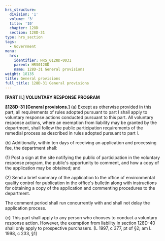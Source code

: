 ```yaml
---
hrs_structure:
  division: '1'
  volume: '3'
  title: '10'
  chapter: 128D
  section: 128D-31
type: hrs_section
tags:
  - Government
menu:
  hrs:
    identifier: HRS_0128D-0031
    parent: HRS0128D
    name: 128D-31 General provisions
weight: 18135
title: General provisions
full_title: 128D-31 General provisions
---
```

**[PART II.] VOLUNTARY RESPONSE PROGRAM**

**§128D-31 [General provisions.]** (a) Except as otherwise provided in this part, all requirements of rules adopted pursuant to part I shall apply to voluntary response actions conducted pursuant to this part. All voluntary response actions, where an exemption from liability may be granted by the department, shall follow the public participation requirements of the remedial process as described in rules adopted pursuant to part I.

(b) Additionally, within ten days of receiving an application and processing fee, the department shall:

(1) Post a sign at the site notifying the public of participation in the voluntary response program, the public's opportunity to comment, and how a copy of the application may be obtained; and

(2) Send a brief summary of the application to the office of environmental quality control for publication in the office's bulletin along with instructions for obtaining a copy of the application and commenting procedures to the department.

The comment period shall run concurrently with and shall not delay the application process.

(c) This part shall apply to any person who chooses to conduct a voluntary response action. However, the exemption from liability in section 128D-40 shall only apply to prospective purchasers. [L 1997, c 377, pt of §2; am L 1998, c 233, §1]